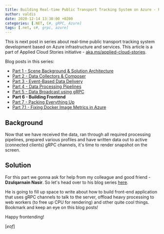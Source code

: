 ```yaml
---
title: Building Real-time Public Transport Tracking System on Azure - Part 6 - Building Frontend
author: valdis
date: 2020-12-14 13:30:00 +0200
categories: [.NET, C#, gRPC, Azure]
tags: [.net, c#, grpc, azure]
---
```


This is next post in series about real-time public transport tracking system development based on Azure infrastructure and services. This article is a part of Applied Cloud Stories initiative - [aka.ms/applied-cloud-stories](aka.ms/applied-cloud-stories).

Blog posts in this series:

* [Part 1 - Scene Background & Solution Architecture](https://tech-fellow.eu/2019/12/08/building-real-time-public-transport-tracking-system-on-azure-part1/)
* [Part 2 - Data Collectors & Composer](https://tech-fellow.eu/2020/01/21/building-real-time-public-transport-tracking-system-on-azure-part-2-data-collectors-composer/)
* [Part 3 - Event-Based Data Delivery](https://tech-fellow.eu/2020/04/08/building-real-time-public-transport-tracking-system-on-azure-part-3/)
* [Part 4 - Data Processing Pipelines](https://tech-fellow.eu/2020/08/30/building-real-time-public-transport-tracking-system-on-azure-part-4/)
* [Part 5 - Data Broadcast using gRPC](https://tech-fellow.eu/2020/11/01/building-real-time-public-transport-tracking-system-on-azure-part-5/)
* **Part 6 - Building Frontend**
* [Part 7 - Packing Everything Up](https://tech-fellow.eu/2021/01/21/building-real-time-public-transport-tracking-system-on-azure-part-6-packing-everything-up/)
* [Part 7.1 - Fixing Docker Image Metrics in Azure](https://tech-fellow.eu/2021/01/25/building-linux-docker-images-on-windows-machine/)

## Background

Now that we have received the data, ran through all required processing pipelines, prepared various profiles and have written data out to active (connected clients) gRPC channels, it's time to render snapshot on the screen.

## Solution

For this part we gonna ask for help from my colleague and good friend - **Dzulqarnain Nasir**. So let's head over to his blog series [here](https://dnasir.com/2020/11/11/realtime-web-apps-with-grpc-part-1/).

He is going to fill up space to write about how to build front-end application that uses gRPC channels to talk to the server, offload heavy processing to web workers (to free up CPU for rendering) and other quite cool things. Bookmark and keep an eye on this blog posts!


Happy frontending!

[*eof*]
